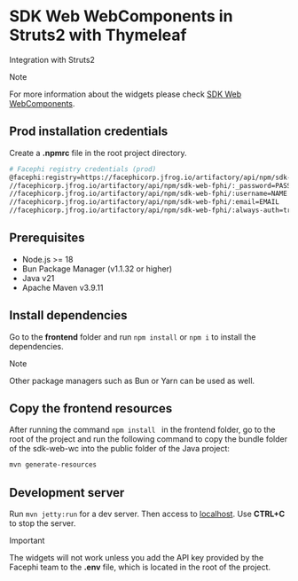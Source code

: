 # SDK Web WebComponents in Struts2 with Thymeleaf

Integration with Struts2

> [!NOTE]
> For more information about the widgets please check [SDK Web WebComponents](https://docs.identity-platform.io/docs/SDK_Web/Web_Components/).

## Prod installation credentials

Create a **.npmrc** file in the root project directory.

  ```bash
  # Facephi registry credentials (prod)
  @facephi:registry=https://facephicorp.jfrog.io/artifactory/api/npm/sdk-web-fphi/
  //facephicorp.jfrog.io/artifactory/api/npm/sdk-web-fphi/:_password=PASSWORD
  //facephicorp.jfrog.io/artifactory/api/npm/sdk-web-fphi/:username=NAME
  //facephicorp.jfrog.io/artifactory/api/npm/sdk-web-fphi/:email=EMAIL
  //facephicorp.jfrog.io/artifactory/api/npm/sdk-web-fphi/:always-auth=true
  ```

## Prerequisites

- Node.js >= 18
- Bun Package Manager (v1.1.32 or higher)
- Java v21
- Apache Maven v3.9.11

## Install dependencies

Go to the **frontend** folder and run `npm install` or `npm i` to install the dependencies.

> [!NOTE]
> Other package managers such as Bun or Yarn can be used as well.

## Copy the frontend resources

After running the command ```npm install ``` in the frontend folder, go to the root of the project and run the following command to copy the bundle folder of the sdk-web-wc into the public folder of the Java project:

```sh
mvn generate-resources
```

## Development server

Run `mvn jetty:run` for a dev server. Then access to [localhost](http://localhost:3000/struts2-example/index.action).
Use **CTRL+C** to stop the server.

> [!IMPORTANT]
> The widgets will not work unless you add the API key provided by the Facephi team to the **.env** file, which is located in the root of the project.
